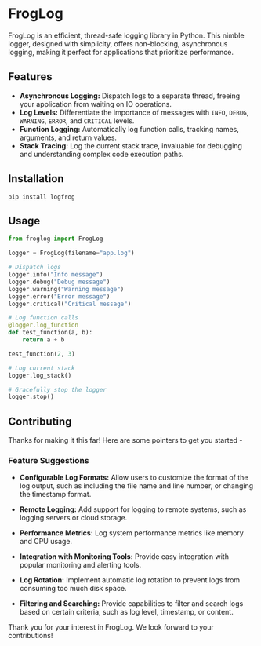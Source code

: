 # FrogLog

FrogLog is an efficient, thread-safe logging library in Python. This nimble logger, designed with simplicity, offers non-blocking, asynchronous logging, making it perfect for applications that prioritize performance.

## Features

- **Asynchronous Logging:** Dispatch logs to a separate thread, freeing your application from waiting on IO operations.
- **Log Levels:** Differentiate the importance of messages with `INFO`, `DEBUG`, `WARNING`, `ERROR`, and `CRITICAL` levels.
- **Function Logging:** Automatically log function calls, tracking names, arguments, and return values.
- **Stack Tracing:** Log the current stack trace, invaluable for debugging and understanding complex code execution paths.

## Installation
```
pip install logfrog
```

## Usage


```python
from froglog import FrogLog

logger = FrogLog(filename="app.log")

# Dispatch logs
logger.info("Info message")
logger.debug("Debug message")
logger.warning("Warning message")
logger.error("Error message")
logger.critical("Critical message")

# Log function calls
@logger.log_function
def test_function(a, b):
    return a + b

test_function(2, 3)

# Log current stack
logger.log_stack()

# Gracefully stop the logger
logger.stop()
```
## Contributing
Thanks for making it this far! Here are some pointers to get you started - 

### Feature Suggestions

- **Configurable Log Formats:** Allow users to customize the format of the log output, such as including the file name and line number, or changing the timestamp format.

- **Remote Logging:** Add support for logging to remote systems, such as logging servers or cloud storage.

- **Performance Metrics:** Log system performance metrics like memory and CPU usage.

- **Integration with Monitoring Tools:** Provide easy integration with popular monitoring and alerting tools.

- **Log Rotation:** Implement automatic log rotation to prevent logs from consuming too much disk space.

- **Filtering and Searching:** Provide capabilities to filter and search logs based on certain criteria, such as log level, timestamp, or content.

Thank you for your interest in FrogLog. We look forward to your contributions!
